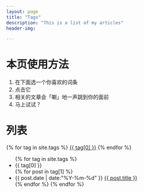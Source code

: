 ```yaml
---
layout: page
title: "Tags"
description: "This is a list of my articles"  
header-img:  

---
```


# 本页使用方法

1. 在下面选一个你喜欢的词条
2. 点击它
3. 相关的文章会「唰」地一声跳到你的面前
4. 马上试试？

<!--
#How to use it.

1.Choose a word you like below.
2.Click it.
3.Related articals will brush to the top of the page.
4.why not try it now?


# lists
-->
# 列表

<div id='tag_cloud'>
{% for tag in site.tags %}
<a href="#{{ tag[0] }}" title="{{ tag[0] }}" rel="{{ tag[1].size }}">{{ tag[0] }}</a>
{% endfor %}
</div>

<ul class="listing">
{% for tag in site.tags %}
  <li class="listing-seperator" id="{{ tag[0] }}">{{ tag[0] }}</li>
{% for post in tag[1] %}
  <li class="listing-item">
  <time datetime="{{ post.date | date:"%Y-%m-%d" }}">{{ post.date | date:"%Y-%m-%d" }}</time>
  <a href="{{ post.url }}" title="{{ post.title }}">{{ post.title }}</a>
  </li>
{% endfor %}
{% endfor %}
</ul>

<script src="/media/js/jquery.tagcloud.js" type="text/javascript" charset="utf-8"></script> 
<script language="javascript">
$.fn.tagcloud.defaults = {
    size: {start: 1, end: 1, unit: 'em'},
      color: {start: '#f8e0e6', end: '#ff3333'}
};

$(function () {
    $('#tag_cloud a').tagcloud();
});
</script>
